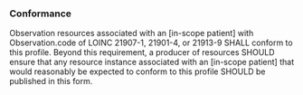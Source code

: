 ### Conformance

Observation resources associated with an [in-scope patient] with Observation.code of LOINC 21907-1, 21901-4, or 21913-9 SHALL conform to this profile. Beyond this requirement, a producer of resources SHOULD ensure that any resource instance associated with an [in-scope patient]  that would reasonably be expected to conform to this profile SHOULD be published in this form.
